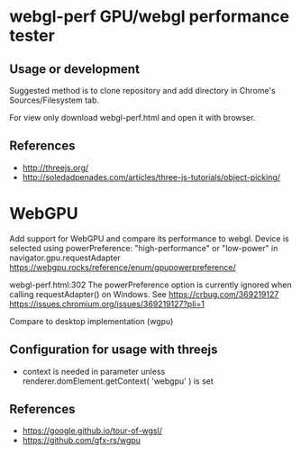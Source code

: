 # webgl-perf GPU/webgl performance tester

## Usage or development

Suggested method is to clone repository and add directory in Chrome's Sources/Filesystem tab.

For view only download webgl-perf.html and open it with browser.

## References
- http://threejs.org/
- http://soledadpenades.com/articles/three-js-tutorials/object-picking/


# WebGPU
Add support for WebGPU and compare its performance to webgl.
Device is selected using  powerPreference: "high-performance" or "low-power" in navigator.gpu.requestAdapter https://webgpu.rocks/reference/enum/gpupowerpreference/

webgl-perf.html:302  The powerPreference option is currently ignored when calling requestAdapter() on Windows. See https://crbug.com/369219127
https://issues.chromium.org/issues/369219127?pli=1 

Compare to desktop implementation (wgpu)

## Configuration for usage with threejs
 - context is needed in parameter unless renderer.domElement.getContext( 'webgpu' ) is set

## References
- https://google.github.io/tour-of-wgsl/
- https://github.com/gfx-rs/wgpu


